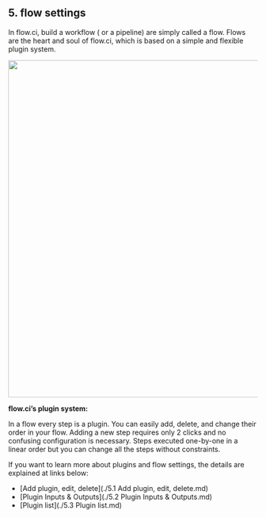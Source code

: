 ## 5. flow settings

 In flow.ci, build a workflow ( or a pipeline)  are simply called a flow. Flows are the heart and soul of flow.ci, which is based on a simple and flexible plugin system.  

<img src="https://dn-shimo-image.qbox.me/X9IdGD3FIOgruhzI.gif!thumbnail" width=680>

<b>flow.ci’s plugin system:</b>

In a flow every step is a plugin. You can easily add, delete, and change their order in your flow.  Adding a new step requires only 2 clicks and no confusing configuration is necessary. Steps executed one-by-one in a linear order but you can change all the steps without constraints. 

If you want to learn more about plugins and flow settings, the details are explained at links below:

  - [Add plugin, edit, delete](./5.1 Add plugin, edit, delete.md)
  - [Plugin Inputs & Outputs](./5.2 Plugin Inputs & Outputs.md)
  - [Plugin list](./5.3 Plugin list.md)
